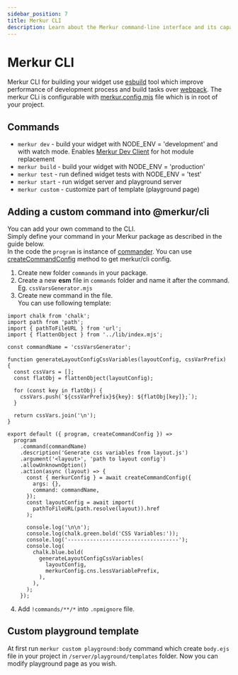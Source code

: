 ```yaml
---
sidebar_position: 7
title: Merkur CLI
description: Learn about the Merkur command-line interface and its capabilities
---
```


# Merkur CLI

Merkur CLI for building your widget use [esbuild](https://esbuild.github.io/) tool which improve performance of development process and build tasks over [webpack](https://webpack.js.org/). The merkur CLi is configurable with [merkur.config.mjs](/docs/merkur-config) file which is in root of your project.

## Commands

- `merkur dev` - build your widget with NODE_ENV = 'development' and with watch mode. Enables [Merkur Dev Client](/docs/integration-with-app#merkur-dev-client) for hot module replacement
- `merkur build` - build your widget with NODE_ENV = 'production'
- `merkur test` - run defined widget tests with NODE_ENV = 'test'
- `merkur start` - run widget server and playground server
- `merkur custom` - customize part of template (playground page)

## Adding a custom command into @merkur/cli

You can add your own command to the CLI.  
Simply define your command in your Merkur package as described in the guide below.  
In the code the `program` is instance of [commander](https://www.npmjs.com/package/commander).
You can use [createCommandConfig](https://github.com/mjancarik/merkur/blob/master/packages/cli/src/commandConfig.mjs#L5) method to get merkur/cli config.


1. Create new folder `commands` in your package.
2. Create a new **esm** file in `commands` folder and name it after the command. Eg. `cssVarsGenerator.mjs`
3. Create new command in the file.  
You can use following template:
```
import chalk from 'chalk';
import path from 'path';
import { pathToFileURL } from 'url';
import { flattenObject } from '../lib/index.mjs';

const commandName = 'cssVarsGenerator';

function generateLayoutConfigCssVariables(layoutConfig, cssVarPrefix) {
  const cssVars = [];
  const flatObj = flattenObject(layoutConfig);

  for (const key in flatObj) {
    cssVars.push(`${cssVarPrefix}${key}: ${flatObj[key]};`);
  }

  return cssVars.join('\n');
}

export default ({ program, createCommandConfig }) =>
  program
    .command(commandName)
    .description('Generate css variables from layout.js')
    .argument('<layout>', 'path to layout config')
    .allowUnknownOption()
    .action(async (layout) => {
      const { merkurConfig } = await createCommandConfig({
        args: {},
        command: commandName,
      });
      const layoutConfig = await import(
        pathToFileURL(path.resolve(layout)).href
      );

      console.log('\n\n');
      console.log(chalk.green.bold('CSS Variables:'));
      console.log('-----------------------------------');
      console.log(
        chalk.blue.bold(
          generateLayoutConfigCssVariables(
            layoutConfig,
            merkurConfig.cns.lessVariablePrefix,
          ),
        ),
      );
    });
```
4. Add `!commands/**/*` into `.npmignore` file.

## Custom playground template

At first run `merkur custom playground:body` command which create `body.ejs` file in your project in `/server/playground/templates` folder. Now you can modify playground page as you wish.

